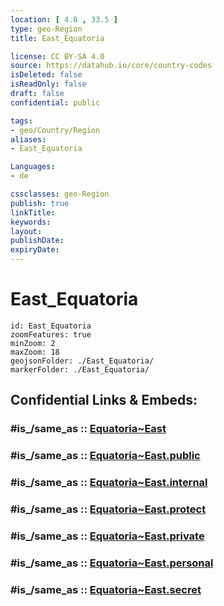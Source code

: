 ```yaml
---
location: [ 4.8 , 33.5 ] 
type: geo-Region
title: East_Equatoria

license: CC BY-SA 4.0
source: https://datahub.io/core/country-codes
isDeleted: false
isReadOnly: false
draft: false
confidential: public

tags:
- geo/Country/Region
aliases:
- East_Equatoria

Languages:
- de

cssclasses: geo-Region
publish: true
linkTitle: 
keywords: 
layout: 
publishDate: 
expiryDate: 
---
```


# East_Equatoria

```leaflet
id: East_Equatoria
zoomFeatures: true 
minZoom: 2 
maxZoom: 18
geojsonFolder: ./East_Equatoria/
markerFolder: ./East_Equatoria/
```


## Confidential Links & Embeds: 

### #is_/same_as :: [Equatoria~East](/_Standards/Earth/Continent/Africa/Africa~East/Sudan~South/States~Sudan~South/Equatoria~East.md) 

### #is_/same_as :: [Equatoria~East.public](/_public/Earth/Continent/Africa/Africa~East/Sudan~South/States~Sudan~South/Equatoria~East.public.md) 

### #is_/same_as :: [Equatoria~East.internal](/_internal/Earth/Continent/Africa/Africa~East/Sudan~South/States~Sudan~South/Equatoria~East.internal.md) 

### #is_/same_as :: [Equatoria~East.protect](/_protect/Earth/Continent/Africa/Africa~East/Sudan~South/States~Sudan~South/Equatoria~East.protect.md) 

### #is_/same_as :: [Equatoria~East.private](/_private/Earth/Continent/Africa/Africa~East/Sudan~South/States~Sudan~South/Equatoria~East.private.md) 

### #is_/same_as :: [Equatoria~East.personal](/_personal/Earth/Continent/Africa/Africa~East/Sudan~South/States~Sudan~South/Equatoria~East.personal.md) 

### #is_/same_as :: [Equatoria~East.secret](/_secret/Earth/Continent/Africa/Africa~East/Sudan~South/States~Sudan~South/Equatoria~East.secret.md)

